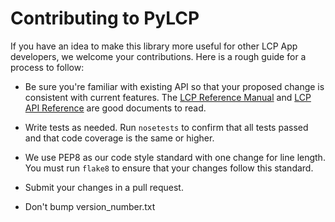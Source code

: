 Contributing to PyLCP
=====================

If you have an idea to make this library more useful for other LCP App developers, we
welcome your contributions. Here is a rough guide for a process to follow:

* Be sure you're familiar with existing API so that your proposed change is consistent
with current features. The [LCP Reference
Manual](http://points.github.io/Loyalty-Commerce-Platform/?doc=reference-manual) and [LCP API
Reference](http://points.github.io/Loyalty-Commerce-Platform/?doc=api-reference) are good
documents to read.

* Write tests as needed. Run `nosetests` to confirm that all tests passed and that
code coverage is the same or higher.

* We use PEP8 as our code style standard with one change for line length. You
must run `flake8` to ensure that your changes follow this standard.

* Submit your changes in a pull request. 

* Don't bump version_number.txt
